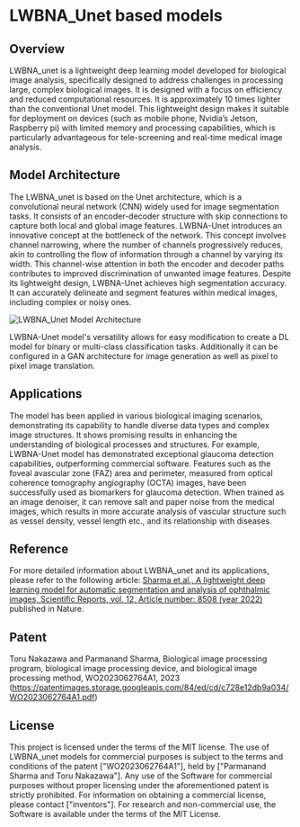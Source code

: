 # LWBNA_Unet based models

## Overview
LWBNA_unet is a lightweight deep learning model developed for biological image analysis, specifically designed to address challenges in processing large, complex biological images. It is designed with a focus on efficiency and reduced computational resources. It is approximately 10 times lighter than the conventional Unet model. This lightweight design makes it suitable for deployment on devices (such as mobile phone, Nvidia’s Jetson, Raspberry pi) with limited memory and processing capabilities, which is particularly advantageous for tele-screening and real-time medical image analysis.

## Model Architecture
The LWBNA_unet is based on the Unet architecture, which is a convolutional neural network (CNN) widely used for image segmentation tasks. It consists of an encoder-decoder structure with skip connections to capture both local and global image features. LWBNA-Unet introduces an innovative concept at the bottleneck of the network. This concept involves channel narrowing, where the number of channels progressively reduces, akin to controlling the flow of information through a channel by varying its width. This channel-wise attention in both the encoder and decoder paths contributes to improved discrimination of unwanted image features. Despite its lightweight design, LWBNA-Unet achieves high segmentation accuracy. It can accurately delineate and segment features within medical images, including complex or noisy ones.

![LWBNA_Unet Model Architecture](https://github.com/parmanandsharma/LWBNA_Models/blob/master/LWBNA_unet_architecture.png?raw=true)

LWBNA-Unet model's versatility allows for easy modification to create a DL model for binary or multi-class classification tasks. Additionally it can be configured in a GAN architecture for image generation as well as pixel to pixel image translation. 


## Applications
The model has been applied in various biological imaging scenarios, demonstrating its capability to handle diverse data types and complex image structures. It shows promising results in enhancing the understanding of biological processes and structures. For example, LWBNA-Unet model has demonstrated exceptional glaucoma detection capabilities, outperforming commercial software. Features such as the foveal avascular zone (FAZ) area and perimeter, measured from optical coherence tomography angiography (OCTA) images, have been successfully used as biomarkers for glaucoma detection. When trained as an image denoiser, it can remove salt and paper noise from the medical images, which results in more accurate analysis of vascular structure such as vessel density, vessel length etc., and its relationship with diseases. 

## Reference
For more detailed information about LWBNA_unet and its applications, please refer to the following article: [Sharma et.al., A lightweight deep learning model for automatic segmentation and analysis of ophthalmic images, Scientific Reports, vol. 12, Article number: 8508 (year 2022)](https://www.nature.com/articles/s41598-022-12486-w) published in Nature.

## Patent
Toru Nakazawa and Parmanand Sharma, Biological image processing program, biological image processing device, and biological image processing method, WO2023062764A1, 2023 (https://patentimages.storage.googleapis.com/84/ed/cd/c728e12db9a034/WO2023062764A1.pdf)


## License
This project is licensed under the terms of the MIT license.
The use of LWBNA_unet models for commercial purposes is subject to the terms and conditions of the patent ["WO2023062764A1"], held by ["Parmanand Sharma and Toru Nakazawa"]. Any use of the Software for commercial purposes without proper licensing under the aforementioned patent is strictly prohibited. For information on obtaining a commercial license, please contact ["inventors"].
For research and non-commercial use, the Software is available under the terms of the MIT License.



